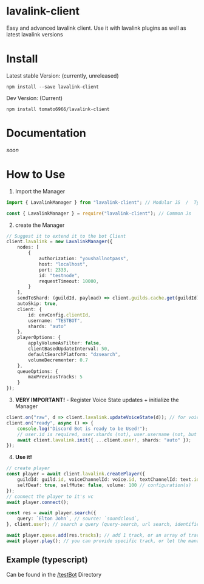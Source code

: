 # lavalink-client
Easy and advanced lavalink client. Use it with lavalink plugins as well as latest lavalink versions

# Install

Latest stable Version: (currently, unreleased)
```
npm install --save lavalink-client
```
Dev Version: (Current)
```
npm install tomato6966/lavalink-client
```

# Documentation

*soon*

# How to Use

1. Import the Manager

```ts
import { LavalinkManager } from "lavalink-client"; // Modular JS  /  Typescript
```

```js
const { LavalinkManager } = require("lavalink-client"); // Common Js
```

2. create the Manager

```ts
// Suggest it to extend it to the bot Client
client.lavalink = new LavalinkManager({
    nodes: [
        {
            authorization: "youshallnotpass",
            host: "localhost",
            port: 2333,
            id: "testnode",
            requestTimeout: 10000,
        }
    ],
    sendToShard: (guildId, payload) => client.guilds.cache.get(guildId)?.shard?.send(payload),
    autoSkip: true,
    client: {
        id: envConfig.clientId,
        username: "TESTBOT",
        shards: "auto"
    },
    playerOptions: {
        applyVolumeAsFilter: false,
        clientBasedUpdateInterval: 50,
        defaultSearchPlatform: "dzsearch",
        volumeDecrementer: 0.7
    },
    queueOptions: {
        maxPreviousTracks: 5
    }
});
```

3. **VERY IMPORTANT!** - Register Voice State updates + initialize the Manager

```ts
client.on("raw", d => client.lavalink.updateVoiceState(d)); // for voice state updates!
client.on("ready", async () => {
    console.log("Discord Bot is ready to be Used!");
    // user.id is required, user.shards (not), user.username (not, but recommended for lavalink stats!) 
    await client.lavalink.init({ ...client.user!, shards: "auto" }); 
});
```

4. **Use it!**

```ts
// create player
const player = await client.lavalink.createPlayer({
    guildId: guild.id, voiceChannelId: voice.id, textChannelId: text.id, // in what guild + channel(s)
    selfDeaf: true, selfMute: false, volume: 100 // configuration(s)
}); 
// connect the player to it's vc
await player.connect();

const res = await player.search({
    query: `Elton John`, // source: `soundcloud`,
}, client.user); // search a query (query-search, url search, identifier search, etc.)

await player.queue.add(res.tracks); // add 1 track, or an array of tracks
await player.play(); // you can provide specific track, or let the manager choose the track from the queue!
```

## Example (typescript)

Can be found in the [/testBot](https://github.com/Tomato6966/lavalink-client/blob/main/testBot/README.md) Directory